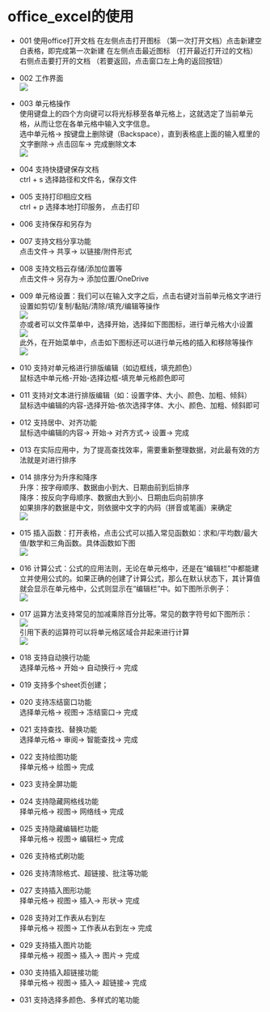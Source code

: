 # office_excel的使用

  - 001 使用office打开文档
   在左侧点击打开图标 （第一次打开文档）点击新建空白表格，即完成第一次新建
   在左侧点击最近图标 （打开最近打开过的文档）右侧点击要打开的文档 （若要返回，点击窗口左上角的返回按钮）

  - 002 工作界面   
  ![](https://github.com/openthos/community-analysis/blob/master/pic/office/%E5%B7%A5%E4%BD%9C%E7%95%8C%E9%9D%A21212.png)   
  
  - 003 单元格操作   
  使用键盘上的四个方向键可以将光标移至各单元格上，这就选定了当前单元格，从而让您在各单元格中输入文字信息。   
  选中单元格-> 按键盘上删除键（Backspace），直到表格底上面的输入框里的文字删除-> 点击回车-> 完成删除文本   
  ![](https://github.com/openthos/community-analysis/blob/master/pic/office/%E8%BE%93%E5%85%A5.png)   

  - 004 支持快捷键保存文档  
    ctrl + s 选择路径和文件名，保存文件
    
  - 005 支持打印相应文档   
    ctrl + p 选择本地打印服务， 点击打印

  - 006 支持保存和另存为

  - 007 支持文档分享功能   
    点击文件-> 共享-> 以链接/附件形式

  - 008 支持文档云存储/添加位置等   
    点击文件-> 另存为-> 添加位置/OneDrive

  - 009 单元格设置：我们可以在输入文字之后，点击右键对当前单元格文字进行设置如剪切/复制/黏贴/清除/填充/编辑等操作   
  ![](https://github.com/openthos/community-analysis/blob/master/pic/office/%E5%8D%95%E5%85%83%E6%A0%BC%E8%AE%BE%E7%BD%AE1.png)   
    亦或者可以文件菜单中，选择开始，选择如下图图标，进行单元格大小设置   
  ![](https://github.com/openthos/community-analysis/blob/master/pic/office/%E5%8D%95%E5%85%83%E6%A0%BC%E8%AE%BE%E7%BD%AE2.png)   
    此外，在开始菜单中，点击如下图标还可以进行单元格的插入和移除等操作   
  ![](https://github.com/openthos/community-analysis/blob/master/pic/office/%E5%8D%95%E5%85%83%E6%A0%BC%E8%AE%BE%E7%BD%AE3.png)   

  - 010 支持对单元格进行排版编辑（如边框线，填充颜色）   
    鼠标选中单元格-开始-选择边框-填充单元格颜色即可

  - 011 支持对文本进行排版编辑（如：设置字体、大小、颜色、加粗、倾斜）   
    鼠标选中编辑的内容-选择开始-依次选择字体、大小、颜色、加粗、倾斜即可

  - 012 支持居中、对齐功能   
    鼠标选中编辑的内容-> 开始-> 对齐方式-> 设置-> 完成

  - 013 在实际应用中，为了提高查找效率，需要重新整理数据，对此最有效的方法就是对进行排序

  - 014 排序分为升序和降序   
    升序：按字母顺序、数据由小到大、日期由前到后排序   
    降序：按反向字母顺序、数据由大到小、日期由后向前排序   
    如果排序的数据是中文，则依据中文字的内码（拼音或笔画）来确定   
    ![](https://github.com/openthos/community-analysis/blob/master/pic/office/%E5%8D%87%E5%BA%8F%E5%92%8C%E9%99%8D%E5%BA%8F.png)   
  - 015 插入函数：打开表格，点击公式可以插入常见函数如：求和/平均数/最大值/数学和三角函数。具体函数如下图   
  ![](https://github.com/openthos/community-analysis/blob/master/pic/office/%E6%8F%92%E5%85%A5%E5%87%BD%E6%95%B0.png)   
  - 016 计算公式：公式的应用法则，无论在单元格中，还是在“编辑栏”中都能建立并使用公式的。如果正确的创建了计算公式，那么在默认状态下，其计算值就会显示在单元格中，公式则显示在“编辑栏”中。如下图所示例子：   
  ![](https://github.com/openthos/community-analysis/blob/master/pic/office/%E5%85%AC%E5%BC%8F.png)   
  - 017 运算方法支持常见的加减乘除百分比等。常见的数字符号如下图所示：   
  ![](https://github.com/openthos/community-analysis/blob/master/pic/office/%E8%BF%90%E7%AE%97%E7%AC%A6%E5%8F%B7.png)   
    引用下表的运算符可以将单元格区域合并起来进行计算   
  ![](https://github.com/openthos/community-analysis/blob/master/pic/office/%E8%BF%90%E7%AE%97%E7%AC%A6%E5%8F%B72.png)   
  
  - 018 支持自动换行功能   
    选择单元格-> 开始-> 自动换行-> 完成

  - 019 支持多个sheet页创建； 

  - 020 支持冻结窗口功能   
    选择单元格-> 视图-> 冻结窗口-> 完成
 
  - 021 支持查找、替换功能   
    选择单元格-> 审阅-> 智能查找-> 完成

  - 022 支持绘图功能   
    择单元格-> 绘图-> 完成

  - 023 支持全屏功能

  - 024 支持隐藏网格线功能   
    择单元格-> 视图-> 网络线-> 完成

  - 025 支持隐藏编辑栏功能   
    择单元格-> 视图-> 编辑栏-> 完成

  - 026 支持格式刷功能

  - 026 支持清除格式、超链接、批注等功能

  - 027 支持插入图形功能   
    择单元格-> 视图-> 插入-> 形状-> 完成

  - 028 支持对工作表从右到左   
    择单元格-> 视图-> 工作表从右到左-> 完成

  - 029 支持插入图片功能   
    择单元格-> 视图-> 插入-> 图片-> 完成

  - 030 支持插入超链接功能   
    择单元格-> 视图-> 插入-> 超链接-> 完成
 
  - 031 支持选择多颜色、多样式的笔功能   
  
